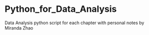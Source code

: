 # Python_for_Data_Analysis
Data Analysis python script for each chapter with personal notes by Miranda Zhao
